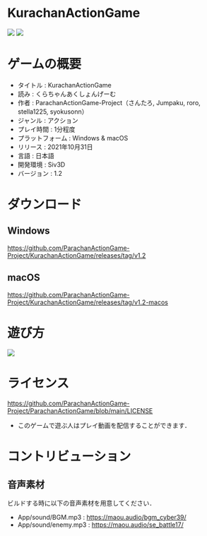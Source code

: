 # KurachanActionGame

<img src="https://github.com/ParachanActionGame-Project/ParachanActionGame/blob/b13d8cd3bd8b61ab8a7babeba9e5aaa19d6f00b4/Game/Game/App/%E3%82%BF%E3%82%A4%E3%83%88%E3%83%AB%E7%94%BB%E9%9D%A2.png"/>
<img src="https://github.com/ParachanActionGame-Project/ParachanActionGame/blob/b13d8cd3bd8b61ab8a7babeba9e5aaa19d6f00b4/Game/Game/App/%E3%83%97%E3%83%AC%E3%82%A4%E7%94%BB%E9%9D%A2.png"/>

# ゲームの概要

* タイトル : KurachanActionGame
* 読み : くらちゃんあくしょんげーむ
* 作者 : ParachanActionGame-Project（さんたろ, Jumpaku, roro, stella1225, syokusonn）
* ジャンル : アクション
* プレイ時間 : 1分程度
* プラットフォーム : Windows & macOS
* リリース : 2021年10月31日
* 言語 : 日本語
* 開発環境 : Siv3D
* バージョン : 1.2

# ダウンロード

## Windows

https://github.com/ParachanActionGame-Project/KurachanActionGame/releases/tag/v1.2

## macOS

https://github.com/ParachanActionGame-Project/KurachanActionGame/releases/tag/v1.2-macos

# 遊び方

<img src="https://github.com/ParachanActionGame-Project/ParachanActionGame/blob/522a56d8d272e61fb9014a48651605d30493b48b/Game/Game/App/%E3%81%82%E3%81%9D%E3%81%B3%E3%81%8B%E3%81%9F.png"/>

# ライセンス

https://github.com/ParachanActionGame-Project/ParachanActionGame/blob/main/LICENSE

* このゲームで遊ぶ人はプレイ動画を配信することができます．

# コントリビューション

## 音声素材

ビルドする時に以下の音声素材を用意してください．

* App/sound/BGM.mp3 : https://maou.audio/bgm_cyber39/
* App/sound/enemy.mp3 : https://maou.audio/se_battle17/
